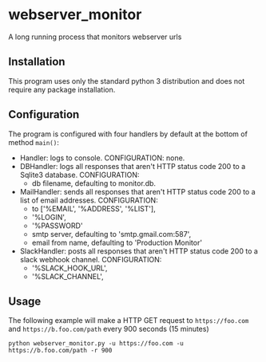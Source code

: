 # webserver_monitor
A long running process that monitors webserver urls

## Installation
This program uses only the standard python 3 distribution and does not require any package installation.

## Configuration
The program is configured with four handlers by default at the bottom of method `main()`:
- Handler: logs to console. 
CONFIGURATION: none.
- DBHandler: logs all responses that aren't HTTP status code 200 to a Sqlite3 database. 
CONFIGURATION: 
  - db filename, defaulting to monitor.db. 
- MailHandler: sends all responses that aren't HTTP status code 200 to a list of email addresses. 
CONFIGURATION: 
  - to ['%EMAIL', '%ADDRESS', '%LIST'],
  - '%LOGIN',
  - '%PASSWORD'
  - smtp server, defaulting to 'smtp.gmail.com:587',
  - email from name, defaulting to 'Production Monitor'
- SlackHandler: posts all responses that aren't HTTP status code 200 to a slack webhook channel.
CONFIGURATION: 
  - '%SLACK_HOOK_URL',
  - '%SLACK_CHANNEL',

## Usage
The following example will make a HTTP GET request to `https://foo.com` and `https://b.foo.com/path` every 900 seconds (15 minutes)
```
python webserver_monitor.py -u https://foo.com -u https://b.foo.com/path -r 900
```

